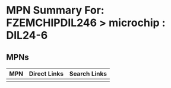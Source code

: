 



# MPN Summary For: FZEMCHIPDIL246 > microchip : DIL24-6

## MPNs
  

|MPN|Direct Links|Search Links|
| :--- | :--- | :--- |
||||
